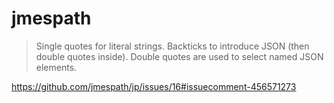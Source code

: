 jmespath
========

> Single quotes for literal strings.
> Backticks to introduce JSON (then double quotes inside).
> Double quotes are used to select named JSON elements.

https://github.com/jmespath/jp/issues/16#issuecomment-456571273
